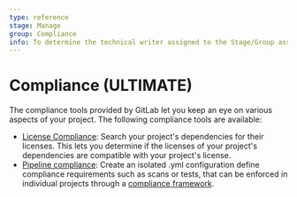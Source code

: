 ```yaml
---
type: reference
stage: Manage
group: Compliance
info: To determine the technical writer assigned to the Stage/Group associated with this page, see https://about.gitlab.com/handbook/engineering/ux/technical-writing/#assignments
---
```


# Compliance **(ULTIMATE)**

The compliance tools provided by GitLab let you keep an eye on various aspects of your project. The
following compliance tools are available:

- [License Compliance](license_compliance/index.md): Search your project's dependencies for their
  licenses. This lets you determine if the licenses of your project's dependencies are compatible
  with your project's license.
- [Pipeline compliance](pipeline_compliance/index.md): Create an isolated .yml configuration define compliance requirements
such as scans or tests, that can be enforced in individual projects through a [compliance framework](../group/compliance/compliance_frameworks/index.md).
